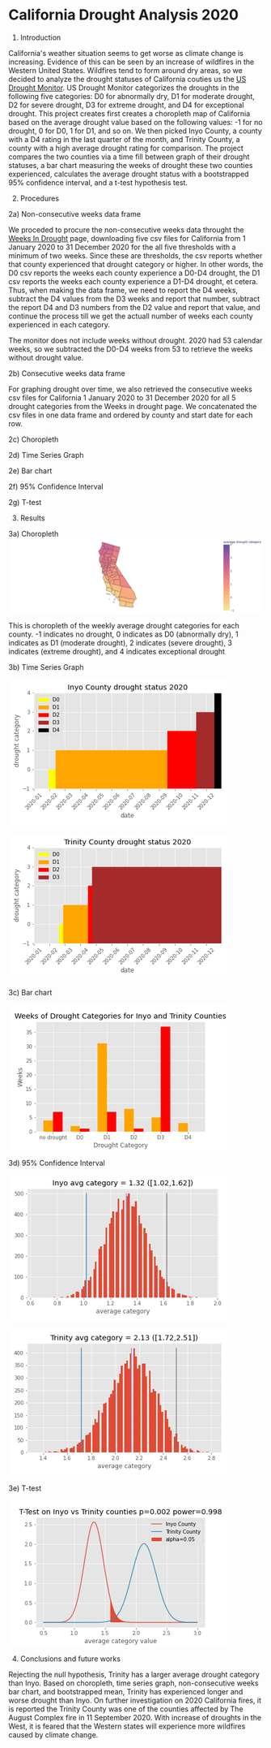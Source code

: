 # California Drought Analysis 2020

1. Introduction 

California's weather situation seems to get worse as climate change is increasing. Evidence of this can be seen by an increase of wildfires in the Western United States. Wildfires tend to form around dry areas, so we decided to analyze the drought statuses of California couties us the [US Drought Monitor](https://droughtmonitor.unl.edu/). US Drought Monitor categorizes the droughts in the following five categories: D0 for abnormally dry, D1 for moderate drought, D2 for severe drought, D3 for extreme drought, and D4 for exceptional drought. This project creates first creates a choropleth map of California based on the average drought value based on the following values: -1 for no drought, 0 for D0, 1 for D1, and so on. We then picked Inyo County, a county with a D4 rating in the last quarter of the month, and Trinity County, a county with a high average drought rating for comparison. The project compares the two counties via a time fill between graph of their drought statuses, a bar chart measuring the weeks of drought these two counties experienced, calculates the average drought status with a bootstrapped 95% confidence interval, and a t-test hypothesis test.

2. Procedures

2a) Non-consecutive weeks data frame

We proceded to procure the non-consecutive weeks data throught the [Weeks In Drought](https://droughtmonitor.unl.edu/DmData/DataDownload/WeeksInDrought.aspx) page, downloading five csv files for California from 1 January 2020 to 31 December 2020 for the all five thresholds with a minimum of two weeks. Since these are thresholds, the csv reports whether that county experienced that drought category or higher. In other words, the D0 csv reports the weeks each county experience a D0-D4 drought, the D1 csv reports the weeks each county experience a D1-D4 drought, et cetera. Thus, when making the data frame, we need to report the D4 weeks, subtract the D4 values from the D3 weeks and report that number, subtract the report D4 and D3 numbers from the D2 value and report that value, and continue the process till we get the actuall number of weeks each county experienced in each category. 

The monitor does not include weeks without drought. 2020 had 53 calendar weeks, so we subtracted the D0-D4 weeks from 53 to retrieve the weeks without drought value.

2b) Consecutive weeks data frame

For graphing drought over time, we also retrieved the consecutive weeks csv files for California 1 January 2020 to 31 December 2020 for all 5 drought categories from the Weeks in drought page. We concatenated the csv files in one data frame and ordered by county and start date for each row.

2c) Choropleth


2d) Time Series Graph

2e) Bar chart



2f) 95% Confidence Interval


2g) T-test

3. Results

3a) Choropleth
![chorpleth](images/californiaChoropleth.png)

This is choropleth of the weekly average drought categories for each county. -1 indicates no drought, 0 indicates as D0 (abnormally dry), 1 indicates as D1 (moderate drought), 2 indicates (severe drought), 3 indicates (extreme drought), and 4 indicates exceptional drought

3b) Time Series Graph<br>

![Inyo Time](images/Inyo%20County.png)

![Trinity Time](images/Trinity%20County.png)

3c) Bar chart

![Bar Chart](images/weeksOfDroughtBar.png)

3d) 95% Confidence Interval

![Inyo 95](images/Inyo95percentCI.png)

![Trinity 95](images/Trinity95percentCI.png)

3e) T-test

![ttest](images/ttest.png)

4. Conclusions and future works

Rejecting the null hypothesis, Trinity has a larger average drought category than Inyo. Based on choropleth, time series graph, non-consecutive weeks bar chart, and bootstrapped mean, Trinity has experienced longer and worse drought than Inyo. On further investigation on 2020 California fires, it is reported the Trinity County was one of the counties affected by The August Complex fire in 11 September 2020. With increase of droughts in the West, it is feared that the Western states will experience more wildfires caused by climate change.

